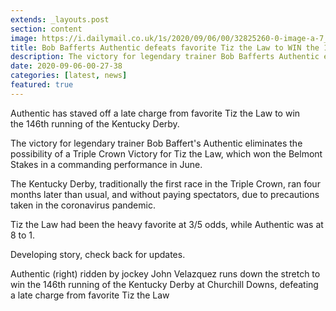 ```yaml
---
extends: _layouts.post
section: content
image: https://i.dailymail.co.uk/1s/2020/09/06/00/32825260-0-image-a-7_1599347876408.jpg 
title: Bob Bafferts Authentic defeats favorite Tiz the Law to WIN the 146th Kentucky Derby 
description: The victory for legendary trainer Bob Bafferts Authentic eliminates the possibility of a Triple Crown Victory for Tiz the Law, which won the Belmont Stakes in a commanding victory. 
date: 2020-09-06-00-27-38 
categories: [latest, news] 
featured: true 
--- 
```

Authentic has staved off a late charge from favorite Tiz the Law to win the 146th running of the Kentucky Derby.

The victory for legendary trainer Bob Baffert's Authentic eliminates the possibility of a Triple Crown Victory for Tiz the Law, which won the Belmont Stakes in a commanding performance in June.

The Kentucky Derby, traditionally the first race in the Triple Crown, ran four months later than usual, and without paying spectators, due to precautions taken in the coronavirus pandemic.

Tiz the Law had been the heavy favorite at 3/5 odds, while Authentic was at 8 to 1. 

Developing story, check back for updates. 

Authentic (right) ridden by jockey John Velazquez runs down the stretch to win the 146th running of the Kentucky Derby at Churchill Downs, defeating a late charge from favorite Tiz the Law

